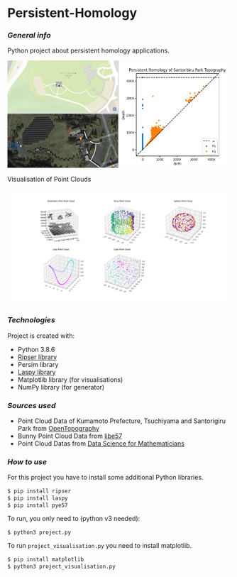# Persistent-Homology

### _**General info**_
Python project about persistent homology applications.

<img src="https://raw.githubusercontent.com/xrvth/Persistent-Homology/main/pictures/example.png" width="700"/>

Visualisation of Point Clouds

<img src="https://raw.githubusercontent.com/xrvth/Persistent-Homology/main/pictures/visualisation.png" width="700"/>
	
	
### _**Technologies**_
Project is created with:
* Python 3.8.6
* [Ripser library](https://github.com/Ripser/ripser)
* Persim library
* [Laspy library](https://pypi.org/project/laspy/)
* Matplotlib library (for visualisations)
* NumPy library (for generator)

### _**Sources used**_
* Point Cloud Data of Kumamoto Prefecture, Tsuchiyama and Santorigiru Park from [OpenTopography](https://opentopography.org/)
* Bunny Point Cloud Data from [libe57](http://www.libe57.org/data.html)
* Point Cloud Datas from [Data Science for Mathematicians](https://github.com/ds4m/topological-data-analysis/tree/master/persistent-homology/point_clouds)

### _**How to use**_
For this project you have to install some additional Python libraries.
```
$ pip install ripser
$ pip install laspy
$ pip install pye57
```
To run, you only need to (python v3 needed):
```
$ python3 project.py
```
To run `project_visualisation.py` you need to install matplotlib.
```
$ pip install matplotlib
$ python3 project_visualisation.py
```

